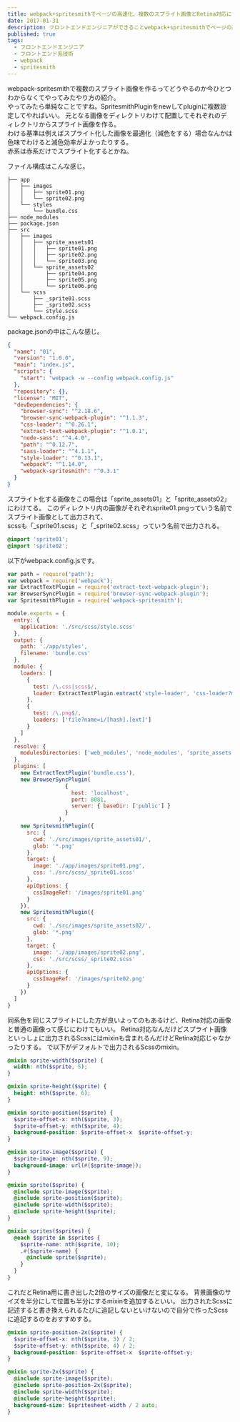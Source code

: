 ```yaml
---
title: webpack+spritesmithでページの高速化、複数のスプライト画像とRetina対応について
date: 2017-01-31
description: フロントエンドエンジニアができることwebpack+spritesmithでページの高速化、その設定。
published: true
tags:
  - フロントエンドエンジニア
  - フロントエンド系技術
  - webpack
  - spritesmith
---
```


webpack-spritesmithで複数のスプライト画像を作るってどうやるのか今ひとつわからなくてやってみたやり方の紹介。  
やってみたら単純なことですね。SpritesmithPluginをnewしてpluginに複数設定してやればいい。
元となる画像をディレクトリわけて配置してそれぞれのディレクトリからスプライト画像を作る。  
わける基準は例えばスプライト化した画像を最適化（減色をする）場合なんかは色味でわけると減色効率がよかったりする。  
赤系は赤系だけでスプライト化するとかね。  

ファイル構成はこんな感じ。

~~~
├── app
│   ├── images
│   │   ├── sprite01.png
│   │   └── sprite02.png
│   └── styles
│       └── bundle.css
├── node_modules
├── package.json
├── src
│   ├── images
│   │   ├── sprite_assets01
│   │   │   ├── sprite01.png
│   │   │   ├── sprite02.png
│   │   │   └── sprite03.png
│   │   └── sprite_assets02
│   │       ├── sprite04.png
│   │       ├── sprite05.png
│   │       └── sprite06.png
│   └── scss
│       ├── _sprite01.scss
│       ├── _sprite02.scss
│       └── style.scss
└── webpack.config.js
~~~
package.jsonの中はこんな感じ。

~~~json
{
  "name": "01",
  "version": "1.0.0",
  "main": "index.js",
  "scripts": {
    "start": "webpack -w --config webpack.config.js"
  },
  "repository": {},
  "license": "MIT",
  "devDependencies": {
    "browser-sync": "^2.18.6",
    "browser-sync-webpack-plugin": "^1.1.3",
    "css-loader": "^0.26.1",
    "extract-text-webpack-plugin": "^1.0.1",
    "node-sass": "^4.4.0",
    "path": "^0.12.7",
    "sass-loader": "^4.1.1",
    "style-loader": "^0.13.1",
    "webpack": "^1.14.0",
    "webpack-spritesmith": "^0.3.1"
  }
}
~~~
スプライト化する画像をこの場合は「sprite_assets01」と「sprite_assets02」にわけてる。
このディレクトリ内の画像がそれぞれsprite01.pngっていう名前でスプライト画像として出力されて、  
scssも「_sprite01.scss」と「_sprite02.scss」っていう名前で出力される。

~~~scss
@import 'sprite01';
@import 'sprite02';
~~~

以下がwebpack.config.jsです。

~~~js
var path = require('path');
var webpack = require('webpack');
var ExtractTextPlugin = require('extract-text-webpack-plugin');
var BrowserSyncPlugin = require('browser-sync-webpack-plugin');
var SpritesmithPlugin = require('webpack-spritesmith');

module.exports = {
  entry: {
    application: './src/scss/style.scss'
  },
  output: {
    path: './app/styles',
    filename: 'bundle.css'
  },
  module: {
    loaders: [
      {
        test: /\.css|scss$/,
        loader: ExtractTextPlugin.extract('style-loader', 'css-loader?minimize!sass-loader')
      },
      {
        test: /\.png$/,
        loaders: ['file?name=i/[hash].[ext]']
      }
    ]
  },
  resolve: {
    modulesDirectories: ['web_modules', 'node_modules', 'sprite_assets']
  },
  plugins: [
    new ExtractTextPlugin('bundle.css'),
    new BrowserSyncPlugin(
                  {
                    host: 'localhost',
                    port: 8081,
                    server: { baseDir: ['public'] }
                  }
                ),
    new SpritesmithPlugin({
      src: {
        cwd: './src/images/sprite_assets01/',
        glob: '*.png'
      },
      target: {
        image: './app/images/sprite01.png',
        css: './src/scss/_sprite01.scss'
      },
      apiOptions: {
        cssImageRef: '/images/sprite01.png'
      }
    }),
    new SpritesmithPlugin({
      src: {
        cwd: './src/images/sprite_assets02/',
        glob: '*.png'
      },
      target: {
        image: './app/images/sprite02.png',
        css: './src/scss/_sprite02.scss'
      },
      apiOptions: {
        cssImageRef: '/images/sprite02.png'
      }
    })
  ]
}
~~~

同系色を同じスプライトにした方が良いよってのもあるけど、Retina対応の画像と普通の画像って感じにわけてもいい。
Retina対応なんだけどスプライト画像といっしょに出力されるScssにはmixinも含まれるんだけどRetina対応じゃなかったりする。
で以下がデフォルトで出力されるScssのmixin。

~~~scss
@mixin sprite-width($sprite) {
  width: nth($sprite, 5);
}

@mixin sprite-height($sprite) {
  height: nth($sprite, 6);
}

@mixin sprite-position($sprite) {
  $sprite-offset-x: nth($sprite, 3);
  $sprite-offset-y: nth($sprite, 4);
  background-position: $sprite-offset-x  $sprite-offset-y;
}

@mixin sprite-image($sprite) {
  $sprite-image: nth($sprite, 9);
  background-image: url(#{$sprite-image});
}

@mixin sprite($sprite) {
  @include sprite-image($sprite);
  @include sprite-position($sprite);
  @include sprite-width($sprite);
  @include sprite-height($sprite);
}

@mixin sprites($sprites) {
  @each $sprite in $sprites {
    $sprite-name: nth($sprite, 10);
    .#{$sprite-name} {
      @include sprite($sprite);
    }
  }
}
~~~

これだとRetina用に書き出した2倍のサイズの画像だと変になる。
背景画像のサイズを半分にして位置も半分にするmixinを追加するといい。
出力されたScssに記述すると書き換えられるたびに追記しないといけないので自分で作ったScssに追記するのをおすすめする。

~~~scss
@mixin sprite-position-2x($sprite) {
  $sprite-offset-x: nth($sprite, 3) / 2;
  $sprite-offset-y: nth($sprite, 4) / 2;
  background-position: $sprite-offset-x  $sprite-offset-y;
}

@mixin sprite-2x($sprite) {
  @include sprite-image($sprite);
  @include sprite-position-2x($sprite);
  @include sprite-width($sprite);
  @include sprite-height($sprite);
  background-size: $spritesheet-width / 2 auto;
}
~~~
